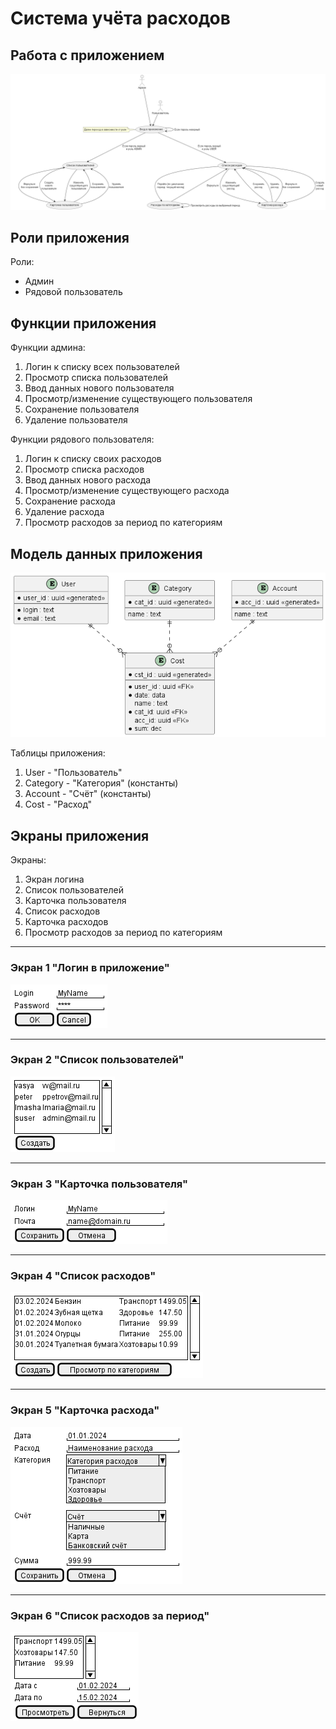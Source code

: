# Система учёта расходов

## Работа с приложением

![Работа с приложением](./readme.png/main.png)

## Роли приложения

Роли:

- Админ
- Рядовой пользователь

## Функции приложения

Функции админа:

1. Логин к списку всех пользователей
1. Просмотр списка пользователей
1. Ввод данных нового пользователя
1. Просмотр/изменение существующего пользователя
1. Сохранение пользователя
1. Удаление пользователя

Функции рядового пользователя:

1. Логин к списку своих расходов
1. Просмотр списка расходов
1. Ввод данных нового расхода
1. Просмотр/изменение существующего расхода
1. Сохранение расхода
1. Удаление расхода
1. Просмотр расходов за период по категориям

## Модель данных приложения

![Модель данных приложения](./readme.png/model.png)

Таблицы приложения:

1. User - "Пользователь"
2. Category - "Категория" (константы)
3. Account - "Счёт" (константы)
4. Cost - "Расход"

## Экраны приложения

Экраны:

1. Экран логина
1. Список пользователей
1. Карточка пользователя
1. Список расходов
1. Карточка расходов
1. Просмотр расходов за период по категориям

---

### Экран 1 "Логин в приложение"

![Логин в приложение](./readme.png/login.png)

---

### Экран 2 "Список пользователей"

![Список пользователей](./readme.png/users.png)

---

### Экран 3 "Карточка пользователя"

![Карточка пользователя](./readme.png/user.png)

---

### Экран 4 "Список расходов"

![Список расходов](./readme.png/costs.png)

---

### Экран 5 "Карточка расхода"

![Список расходов](./readme.png/cost.png)

---

### Экран 6 "Список расходов за период"

![Список расходов](./readme.png/categories.png)
